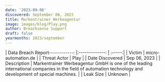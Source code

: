 ```yaml
---
date: '2023-09-06'
discovered: September 06, 2023
title: Markentrainer Werbeagentur
image: images/blog/Play.png
author: Breachsense Support
draft: false
yearmonths: 2023/september
---
```


| Data Breach Report------------:     |:-------------:    | :-----:|
| Victim      | micro-automation.de      | 
| Threat Actor      | Play      | 
| Date Discovered      | Sep 06, 2023      | 
| Description      | Markentrainer Werbeagentur GmbH is one of the leading international companies in the field of automation technology and development of special machines.      | 
| Leak Size      | Unknown      | 


